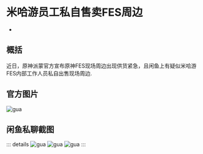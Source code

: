 # 米哈游员工私自售卖FES周边
+ 
## 概括
近日，原神派蒙官方宣布原神FES现场周边出现供货紧急，且闲鱼上有疑似米哈游FES内部工作人员私自出售现场周边.

## 官方图片
![gua](./4.png)

## 闲鱼私聊截图
::: details
![gua](./1.png)
![gua](./2.png)
![gua](./3.png)
:::